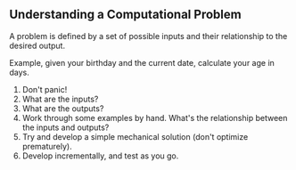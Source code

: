 ## Understanding a Computational Problem
A problem is defined by a set of possible inputs and their relationship to the desired output.

Example, given your birthday and the current date, calculate your age in days.

1. Don't panic!
2. What are the inputs?
3. What are the outputs?
4. Work through some examples by hand. What's the relationship between the inputs and outputs?
5. Try and develop a simple mechanical solution (don't optimize prematurely).
6. Develop incrementally, and test as you go.
